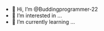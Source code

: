 - 👋 Hi, I’m @Buddingprogrammer-22
- 👀 I’m interested in ...
- 🌱 I’m currently learning ...

<!---
Buddingprogrammer-22/Buddingprogrammer-22 is a ✨ special ✨ repository because its `README.md` (this file) appears on your GitHub profile.
You can click the Preview link to take a look at your changes.
--->
